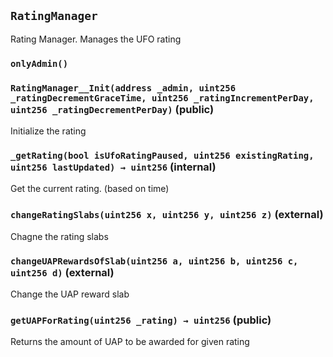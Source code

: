 ## `RatingManager`

Rating Manager. Manages the UFO rating



### `onlyAdmin()`






### `RatingManager__Init(address _admin, uint256 _ratingDecrementGraceTime, uint256 _ratingIncrementPerDay, uint256 _ratingDecrementPerDay)` (public)

Initialize the rating




### `_getRating(bool isUfoRatingPaused, uint256 existingRating, uint256 lastUpdated) → uint256` (internal)

Get the current rating. (based on time)




### `changeRatingSlabs(uint256 x, uint256 y, uint256 z)` (external)

Chagne the rating slabs




### `changeUAPRewardsOfSlab(uint256 a, uint256 b, uint256 c, uint256 d)` (external)

Change the UAP reward slab




### `getUAPForRating(uint256 _rating) → uint256` (public)

Returns the amount of UAP to be awarded for given rating







